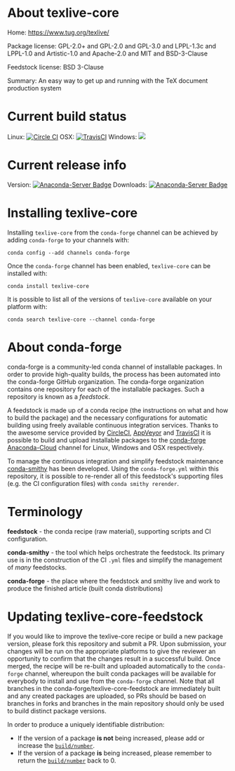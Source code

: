 About texlive-core
==================

Home: https://www.tug.org/texlive/

Package license: GPL-2.0+ and GPL-2.0 and GPL-3.0 and LPPL-1.3c and LPPL-1.0 and Artistic-1.0 and Apache-2.0 and MIT and BSD-3-Clause

Feedstock license: BSD 3-Clause

Summary: An easy way to get up and running with the TeX document production system



Current build status
====================

Linux: [![Circle CI](https://circleci.com/gh/conda-forge/texlive-core-feedstock.svg?style=shield)](https://circleci.com/gh/conda-forge/texlive-core-feedstock)
OSX: [![TravisCI](https://travis-ci.org/conda-forge/texlive-core-feedstock.svg?branch=master)](https://travis-ci.org/conda-forge/texlive-core-feedstock)
Windows: ![](https://cdn.rawgit.com/conda-forge/conda-smithy/90845bba35bec53edac7a16638aa4d77217a3713/conda_smithy/static/disabled.svg)

Current release info
====================
Version: [![Anaconda-Server Badge](https://anaconda.org/conda-forge/texlive-core/badges/version.svg)](https://anaconda.org/conda-forge/texlive-core)
Downloads: [![Anaconda-Server Badge](https://anaconda.org/conda-forge/texlive-core/badges/downloads.svg)](https://anaconda.org/conda-forge/texlive-core)

Installing texlive-core
=======================

Installing `texlive-core` from the `conda-forge` channel can be achieved by adding `conda-forge` to your channels with:

```
conda config --add channels conda-forge
```

Once the `conda-forge` channel has been enabled, `texlive-core` can be installed with:

```
conda install texlive-core
```

It is possible to list all of the versions of `texlive-core` available on your platform with:

```
conda search texlive-core --channel conda-forge
```


About conda-forge
=================

conda-forge is a community-led conda channel of installable packages.
In order to provide high-quality builds, the process has been automated into the
conda-forge GitHub organization. The conda-forge organization contains one repository
for each of the installable packages. Such a repository is known as a *feedstock*.

A feedstock is made up of a conda recipe (the instructions on what and how to build
the package) and the necessary configurations for automatic building using freely
available continuous integration services. Thanks to the awesome service provided by
[CircleCI](https://circleci.com/), [AppVeyor](http://www.appveyor.com/)
and [TravisCI](https://travis-ci.org/) it is possible to build and upload installable
packages to the [conda-forge](https://anaconda.org/conda-forge)
[Anaconda-Cloud](http://docs.anaconda.org/) channel for Linux, Windows and OSX respectively.

To manage the continuous integration and simplify feedstock maintenance
[conda-smithy](http://github.com/conda-forge/conda-smithy) has been developed.
Using the ``conda-forge.yml`` within this repository, it is possible to re-render all of
this feedstock's supporting files (e.g. the CI configuration files) with ``conda smithy rerender``.


Terminology
===========

**feedstock** - the conda recipe (raw material), supporting scripts and CI configuration.

**conda-smithy** - the tool which helps orchestrate the feedstock.
                   Its primary use is in the construction of the CI ``.yml`` files
                   and simplify the management of *many* feedstocks.

**conda-forge** - the place where the feedstock and smithy live and work to
                  produce the finished article (built conda distributions)


Updating texlive-core-feedstock
===============================

If you would like to improve the texlive-core recipe or build a new
package version, please fork this repository and submit a PR. Upon submission,
your changes will be run on the appropriate platforms to give the reviewer an
opportunity to confirm that the changes result in a successful build. Once
merged, the recipe will be re-built and uploaded automatically to the
`conda-forge` channel, whereupon the built conda packages will be available for
everybody to install and use from the `conda-forge` channel.
Note that all branches in the conda-forge/texlive-core-feedstock are
immediately built and any created packages are uploaded, so PRs should be based
on branches in forks and branches in the main repository should only be used to
build distinct package versions.

In order to produce a uniquely identifiable distribution:
 * If the version of a package **is not** being increased, please add or increase
   the [``build/number``](http://conda.pydata.org/docs/building/meta-yaml.html#build-number-and-string).
 * If the version of a package **is** being increased, please remember to return
   the [``build/number``](http://conda.pydata.org/docs/building/meta-yaml.html#build-number-and-string)
   back to 0.
